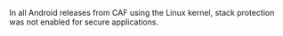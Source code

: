 In all Android releases from CAF using the Linux kernel, stack protection was not enabled for secure applications.